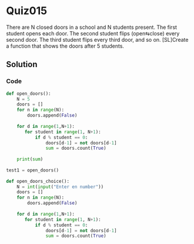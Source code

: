 # Quiz015
There are N closed doors in a school and N students present. The first student opens each door. The second student flips (open⇆close) every second door. The third student flips every third door, and so on. 
[SL]Create a function that shows the doors after 5 students.
 
## Solution
### Code
```.py
def open_doors():
    N = 5
    doors = []
    for n in range(N):
        doors.append(False)
 
    for d in range(1,N+1):
       for student in range(1, N+1):
           if d % student == 0:
               doors[d-1] = not doors[d-1]
               sum = doors.count(True)
 
    print(sum)
 
test1 = open_doors()
 
def open_doors_choice():
    N = int(input("Enter en number"))
    doors = []
    for n in range(N):
        doors.append(False)
 
    for d in range(1,N+1):
       for student in range(1, N+1):
           if d % student == 0:
               doors[d-1] = not doors[d-1]
               sum = doors.count(True)
